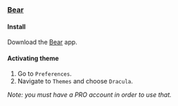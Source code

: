 ### [Bear](https://bear.app/)

#### Install

Download the [Bear](https://bear.app/) app.

#### Activating theme

1. Go to `Preferences`.
1. Navigate to `Themes` and choose `Dracula`.

_Note: you must have a PRO account in order to use that._